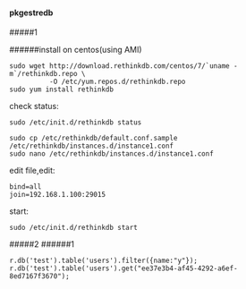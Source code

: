 #### pkgestredb
#####1

######install on centos(using AMI)
```
sudo wget http://download.rethinkdb.com/centos/7/`uname -m`/rethinkdb.repo \
          -O /etc/yum.repos.d/rethinkdb.repo
sudo yum install rethinkdb
```

check status:
```
sudo /etc/init.d/rethinkdb status
```
```
sudo cp /etc/rethinkdb/default.conf.sample /etc/rethinkdb/instances.d/instance1.conf
sudo nano /etc/rethinkdb/instances.d/instance1.conf
```


edit file,edit:
```
bind=all
join=192.168.1.100:29015
```

start:
```
sudo /etc/init.d/rethinkdb start
```

#####2
######1
```
r.db('test').table('users').filter({name:"y"});
r.db('test').table('users').get("ee37e3b4-af45-4292-a6ef-8ed7167f3670");
